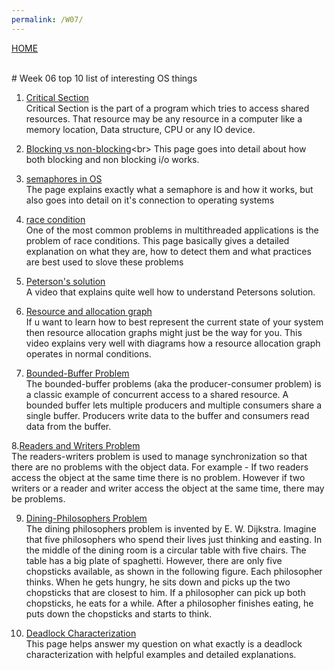 ```yaml
---
permalink: /W07/
---
```

[HOME](../)

<br>
# Week 06 top 10 list of interesting OS things

1. [Critical Section](https://www.javatpoint.com/os-critical-section-problem)<br>
Critical Section is the part of a program which tries to access shared resources. That resource may be any resource in a computer like a memory location, Data structure, CPU or any IO device.


 2. [Blocking vs non-blocking](http://faculty.salina.k-state.edu/tim/ossg/Device/blocking.html#:)<br>
 This page goes into detail about how both blocking and non blocking i/o works.


 
 
 3. [semaphores in OS](https://www.studytonight.com/operating-system/introduction-to-semaphores)<br>
 The page explains exactly what a semaphore is and how it works, but also goes into detail on it's connection to operating systems

 

 
 4. [race condition](https://www.baeldung.com/cs/race-conditions)<br>
 One of the most common problems in multithreaded applications is the problem of race conditions. This page basically gives a detailed explanation on what they are, how to detect them and what practices are best used to slove these problems

 
 
 5. [Peterson's solution](https://www.youtube.com/watch?v=uj-zhs7cUSI&ab_channel=SudhakarAtchala)<br>
 A video that explains quite well how to understand Petersons solution.


 
 6. [Resource and allocation graph](https://www.youtube.com/watch?v=BW74JYB3QOM&ab_channel=GateSmashers)<br>
 If u want to learn how to best represent the current state of your system then resource allocation graphs might just be the way for you. This video explains very well with diagrams how a resource allocation graph operates in normal conditions.

 
 
 
 7. [Bounded-Buffer Problem](http://www.it.uu.se/education/course/homepage/os/vt18/module-4/bounded-buffer/)<br>
 The bounded-buffer problems (aka the producer-consumer problem) is a classic example of concurrent access to a shared resource. A bounded buffer lets multiple producers and multiple consumers share a single buffer. Producers write data to the buffer and consumers read data from the buffer.
 

 
 8.[Readers and Writers Problem](https://www.tutorialspoint.com/readers-writers-problem)<br>
 The readers-writers problem is used to manage synchronization so that there are no problems with the object data. For example - If two readers access the object at the same time there is no problem. However if two writers or a reader and writer access the object at the same time, there may be problems.

 

 
 9. [Dining-Philosophers Problem](https://pages.mtu.edu/~shene/NSF-3/e-Book/MUTEX/TM-example-philos-1.html)<br>
 The dining philosophers problem is invented by E. W. Dijkstra. Imagine that five philosophers who spend their lives just thinking and easting. In the middle of the dining room is a circular table with five chairs. The table has a big plate of spaghetti. However, there are only five chopsticks available, as shown in the following figure. Each philosopher thinks. When he gets hungry, he sits down and picks up the two chopsticks that are closest to him. If a philosopher can pick up both chopsticks, he eats for a while. After a philosopher finishes eating, he puts down the chopsticks and starts to think.

 
 
 
 10. [Deadlock Characterization](https://www.cs.uic.edu/~jbell/CourseNotes/OperatingSystems/7_Deadlocks.html)<br>
 This page helps answer my question on what exactly is a deadlock characterization with helpful examples and detailed explanations.

 
 
